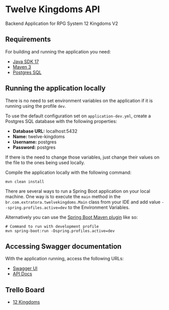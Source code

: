 # Twelve Kingdoms API

Backend Application for RPG System 12 Kingdoms V2

## Requirements

For building and running the application you need:

- [Java SDK 17](https://www.oracle.com/java/technologies/javase/jdk17-archive-downloads.html)
- [Maven 3](https://maven.apache.org)
- [Postgres SQL](https://www.postgresql.org/)

## Running the application locally

There is no need to set environment variables on the application if it is running using the profile `dev`.

To use the default configuration set on `application-dev.yml`, create a Postgres SQL database with the following
properties:

- **Database URL:** localhost:5432
- **Name:** twelve-kingdoms
- **Username:** postgres
- **Password:** postgres

If there is the need to change those variables, just change their values on the file to the ones being used locally.

Compile the application locally with the following command:

```shell
mvn clean install
```

There are several ways to run a Spring Boot application on your local machine. One way is to execute the `main` method
in the `br.com.extratora.twelvekingdoms.Main` class from your IDE and add value `--spring.profiles.active=dev` to
the Environment Variables.

Alternatively you can use
the [Spring Boot Maven plugin](https://docs.spring.io/spring-boot/docs/current/reference/html/build-tool-plugins-maven-plugin.html)
like so:

```shell
# Command to run with development profile
mvn spring-boot:run -Dspring.profiles.active=dev
```

## Accessing Swagger documentation

With the application running, access the following URLs:

- [Swagger UI](http://localhost:8080/swagger-ui/index.html#/)
- [API Docs](http://http://localhost:8080/api-docs)

## Trello Board

- [12 Kingdoms](https://trello.com/b/wKoZUTPq/12-reinos-v2)